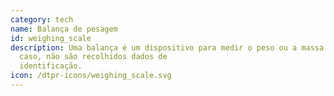 ```yaml
---
category: tech
name: Balança de pesagem
id: weighing_scale
description: Uma balança é um dispositivo para medir o peso ou a massa. Neste
  caso, não são recolhidos dados de
  identificação.
icon: /dtpr-icons/weighing_scale.svg
---
```

